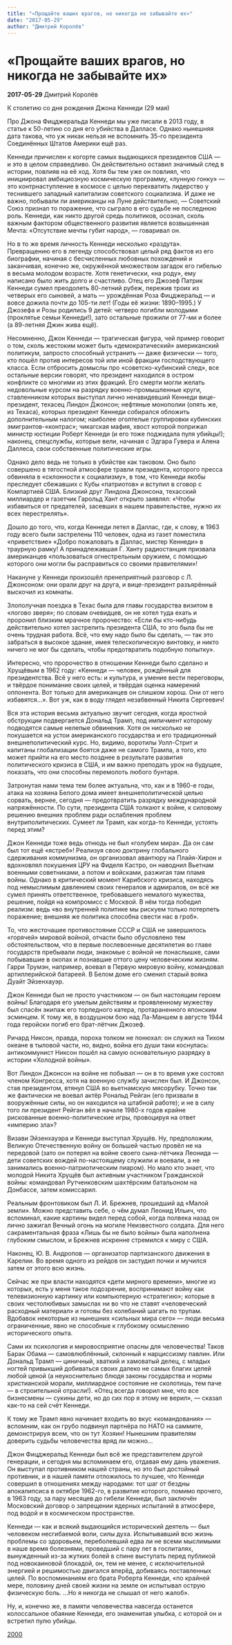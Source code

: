 ```yaml
---
title: "«Прощайте ваших врагов, но никогда не забывайте их»"
date: "2017-05-29"
author: "Дмитрий Королёв"
---
```


# «Прощайте ваших врагов, но никогда не забывайте их»

**2017-05-29** Дмитрий Королёв

К столетию со дня рождения Джона Кеннеди (29 мая)

Про Джона Фицджеральда Кеннеди мы уже писали в 2013 году, в статье к 50-летию со дня его убийства в Далласе. Однако нынешняя дата такова, что уж никак нельзя не вспомнить 35-го президента Соединённых Штатов Америки ещё раз.

Кеннеди причислен к когорте самых выдающихся президентов США — и это в целом справедливо. Он действительно оставил значимый след в истории, повлияв на её ход. Хотя бы тем уже он повлиял, что инициировал амбициозную космическую программу, «лунную гонку» — это контрнаступление в космосе с целью перехватить лидерство у теснившего западный капитализм советского социализма. И даже не важно, побывали ли американцы на Луне действительно, — Советский Союз признал то поражение, что сыграло в его судьбе не последнюю роль. Кеннеди, как никто другой средь политиков, осознал, сколь важным фактором общественного развития является возвышенная Мечта: «Отсутствие мечты губит народ», — говаривал он.

Но в то же время личность Кеннеди несколько «раздута». Превращению его в легенду способствовал целый ряд фактов из его биографии, начиная с бесчисленных любовных похождений и заканчивая, конечно же, окружённой множеством загадок его гибелью в весьма молодом возрасте. Хотя генетически, «на роду», ему написано было жить долго и счастливо. Отец его Джозеф Патрик Кеннеди сумел преодолеть 80-летний рубеж, пережив троих из четверых его сыновей, а мать — урождённая Роза Фицджеральд — и вовсе дожила почти до 105-ти лет! (Годы её жизни: 1890–1995.) У Джозефа и Розы родились 9 детей: четверо погибли молодыми (проклятье семьи Кеннеди!), зато остальные прожили от 77-ми и более (а 89-летняя Джин жива ещё).

Несомненно, Джон Кеннеди — трагическая фигура, чей пример говорит о том, сколь жестоким может быть «демократический» американский политикум, запросто способный устранить — даже физически — того, кто пошёл против интересов той или иной фракции господствующего класса. Если отбросить домыслы про «советско-кубинский след», все остальные версии говорят, что президент находился в остром конфликте со многими из этих фракций. Его смерти могли желать недовольные курсом на разрядку военно-промышленные круги, ставленником которых выступал лично ненавидевший Кеннеди вице-президент, техасец Линдон Джонсон; нефтяные монополии (опять же, из Техаса), которых президент Кеннеди собирался обложить дополнительным налогом; наиболее оголтелые группировки кубинских эмигрантов-«контрас»; чикагская мафия, хвост которой поприжал министр юстиции Роберт Кеннеди (и его тоже поджидала пуля убийцы!); наконец, спецслужбы, которые вели, начиная с Эдгара Гувера и Алена Даллеса, свои собственные политические игры.

Однако дело ведь не только в убийстве как таковом. Оно было совершено в тягостной атмосфере травли президента, которого пресса обвиняла в «склонности к социализму», в том, что Кеннеди якобы преследует сбежавших с Кубы «патриотов» и вступил в сговор с Компартией США. Близкий друг Линдона Джонсона, техасский миллиардер и газетчик Гарольд Хант открыто заявлял: «Чтобы избавиться от предателей, засевших в нашем правительстве, нужно их всех перестрелять».

Дошло до того, что, когда Кеннеди летел в Даллас, где, к слову, в 1963 году всего были застрелены 110 человек, одна из газет поместила «приветствие» «Добро пожаловать в Даллас, мистер Кеннеди» в траурную рамку! А принадлежавшая Г. Ханту радиостанция призвала американцев «пользоваться огнестрельным оружием, с помощью которого они могли бы расправиться со своими правителями»!

Накануне у Кеннеди произошёл пренеприятный разговор с Л. Джонсоном: они орали друг на друга, и вице-президент разъярённый выскочил из комнаты.

Злополучная поездка в Техас была для главы государства визитом в «логово зверя»; по словам очевидцев, он не хотел туда ехать и проронил близким мрачное пророчество: «Если бы кто-нибудь действительно хотел застрелить президента США, то это была бы не очень трудная работа. Всё, что ему надо было бы сделать, — так это забраться в высокое здание, имея телескопическую винтовку, и никто ничего не мог бы сделать, чтобы предотвратить подобную попытку».

Интересно, что пророчество в отношении Кеннеди было сделано и Хрущёвым в 1962 году: «Кеннеди — человек, рождённый для президентства. Всё у него есть: и культура, и умение вести переговоры, и твёрдое понимание своих целей, и твёрдая оценка намерений оппонента. Вот только для американцев он слишком хорош. Они от него избавятся…». Вот уж, как в воду глядел незабвенный Никита Сергеевич!

Вся эта история весьма актуально звучит сегодня, когда яростной обструкции подвергается Дональд Трамп, под импичмент которому подводятся самые нелепые обвинения. Хотя он нисколько не покушается на устои американского государства и его традиционный внешнеполитический курс. Но, видимо, воротилы Уолл-Стрит и капитаны глобализации боятся даже не самого Трампа, а того, кто может прийти на его место позднее в результате развития политического кризиса в США, и им важно преподать урок на будущее, показать, что они способны перемолоть любого бунтаря.

Затронутая нами тема тем более актуальна, что, как и в 1960-е годы, атака на хозяина Белого дома имеет внешнеполитической целью сорвать, вернее, сегодня — предотвратить разрядку международной напряжённости. По сути, президента США толкают к войне, к силовому решению внешних проблем ради ослабления проблем внутриполитических. Сумеет ли Трамп, как когда-то Кеннеди, устоять перед этим?

Джон Кеннеди тоже ведь отнюдь не был «голубем мира». Да он сам был тот ещё «ястреб»! Реализуя свою доктрину глобального сдерживания коммунизма, он организовал авантюру на Плайя-Хирон и вдохновлял покушения ЦРУ на Фиделя Кастро, он наводнил Вьетнам военными советниками, а потом и войсками, разжигая там пламя войны. Однако в критический момент Карибского кризиса, находясь под немыслимым давлением своих генералов и адмиралов, он всё же сумел принять ответственное, требовавшего немалого мужества, решение, пойдя на компромисс с Москвой. В нём тогда победил реализм: ведь «во внутренней политике мы рискуем только потерпеть поражение; внешняя же политика способна свести нас в гроб».

То, что жесточашее противостояние СССР и США не завершилось «горячей» мировой войной, отчасти было обусловлено тем обстоятельством, что в первые послевоенные десятилетия во главе государств пребывали люди, знакомые с войной не понаслышке, сами побывавшие в окопах и познавшие оттого цену человеческим жизням. Гарри Трумэн, например, воевал в Первую мировую войну, командовал артиллерийской батареей. В Белом доме его сменил старый вояка Дуайт Эйзенхауэр.

Джон Кеннеди был не просто участником — он был настоящим героем войны! Благодаря его умелым действиям и проявленному мужеству был спасён экипаж его торпедного катера, протараненного японским эсминцем. К тому же, в воздушном бою над Ла-Маншем в августе 1944 года геройски погиб его брат-лётчик Джозеф.

Ричард Никсон, правда, пороха толком не понюхал: он служил на Тихом океане в тыловой части, но, видно, война его души таки коснулась: антикоммунист Никсон пошёл на самую основательную разрядку в истории «Холодной войны».

Вот Линдон Джонсон на войне не побывал — он в то время уже состоял членом Конгресса, хотя на военную службу зачислен был. И Джонсон, став президентом, втянул США во вьетнамскую мясорубку. Точно так же фактически не воевал актёр Рональд Рейган (его призвали в вооружённые силы, но он находился на штабной работе); и не в силу того ли президент Рейган вёл в начале 1980-х годов крайне рискованные военно-политические игры, провоцируя на ответ «империю зла»?

Визави Эйзенхауэра и Кеннеди выступал Хрущёв. Ну, предположим, Великую Отечественную войну он большей частью провёл не на передовой (зато он потерял на войне своего сына-лётчика Леонида — дети советских вождей по-настоящему служили и воевали, а не занимались военно-патриотическим пиаром). Но мало кто знает, что молодой Никита Хрущёв был активным участником Гражданской войны: командовал Рутченковским шахтёрским батальоном на Донбассе, затем комиссарил.

Реальным фронтовиком был Л. И. Брежнев, прошедший ад «Малой земли». Можно представить себе, о чём думал Леонид Ильич, что вспоминал, какие картины видел перед собой, когда полвека назад он лично зажигал Вечный огонь на могиле Неизвестного солдата. Для него сакраментальная фраза «Лишь бы не было войны» была наполнена глубоким смыслом, и Брежнев искренне стремился к миру с США.

Наконец, Ю. В. Андропов — организатор партизанского движения в Карелии. Во время одного из рейдов он застудил почки и мучился затем от этого всю жизнь.

Сейчас же при власти находятся «дети мирного времени», многие из которых, есть у меня такое подозрение, воспринимают войну как телевизионную картинку или компьютерную «стратегию»; которые в своих честолюбивых замыслах ни во что не ставят «человеческий расходный материал» и готовы без колебаний шагать по трупам. Вдобавок некоторые из нынешних «сильных мира сего» — люди весьма ограниченные, явно не способные к глубокому осмыслению исторического опыта.

Сами их психология и мировосприятие опасны для человечества! Таков Барак Обама — самовлюблённый, склонный к нарциссизму павлин. Или Дональд Трамп — циничный, хваткий и хамоватый делец, с младых ногтей привыкший добиваться своих далеко не самых благих целей любой ценой (а неукоснительно блюдя законы государства и нормы христианской морали, миллиардное состояние не сколотишь, тем паче — в строительной отрасли!). «Отец всегда говорил мне, что все бизнесмены — сукины дети, но до сих пор я этому не верил», — сказал как-то на сей счёт Кеннеди.

К тому же Трамп явно начинает входить во вкус «командования» — вспомним, как он грубо подвинул партнёра по НАТО на саммите, демонстрируя всем, что он тут Хозяин! Нынешним правителям доверить судьбы человечества вряд ли можно…

Джон Фицджеральд Кеннеди был всё же представителем другой генерации, и сегодня мы вспоминаем его, отдавая ему дань уважения. Он выступал противником нашей страны, но это был достойный противник, и в нашей памяти отложилось то лучшее, что Кеннеди совершил в отношениях между народами: тот шаг от бездны апокалипсиса в октябре 1962-го, в развитие которого, помимо прочего, в 1963 году, за пару месяцев до гибели Кеннеди, был заключён Московский договор о запрещении ядерных испытаний в атмосфере, под водой и в космическом пространстве.

Кеннеди — как и всякий выдающийся исторический деятель — был человеком несгибаемой воли, силы духа. Испытывавший всю жизнь проблемы со здоровьем, переболевший едва ли не всеми мыслимыми в наше время болезнями, проведший с пару лет в госпиталях, вынужденный из-за жутких болей в спине выступать перед публикой под новокаиновой блокадой, он, тем не менее, с исключительной энергией и решимостью двигался вперёд, добиваясь поставленных целей. По воспоминаниям его брата Роберта Кеннеди, «по крайней мере, половину дней своей жизни на земле он испытывал острую физическую боль. …Но я никогда не слышал от него жалоб».

Ну, и, конечно же, в памяти человечества навсегда останется колоссальное обаяние Кеннеди, его знаменитая улыбка, с которой он и встретил пулю убийцы.

[2000](http://www.2000.ua/specproekty_ru/velikie-lyudi-proshlogo-i-sovremennost/proshaite-vashih-vragov_-no-nikogda-ne-zabyvaite-ih_-k-stoletiyu-dzhona-kennedi.htm)